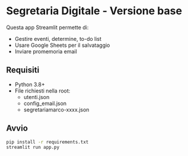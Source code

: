 
# Segretaria Digitale - Versione base

Questa app Streamlit permette di:

- Gestire eventi, determine, to-do list
- Usare Google Sheets per il salvataggio
- Inviare promemoria email

## Requisiti

- Python 3.8+
- File richiesti nella root:
  - utenti.json
  - config_email.json
  - segretariamarco-xxxx.json

## Avvio

```bash
pip install -r requirements.txt
streamlit run app.py
```

